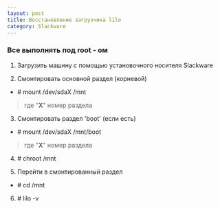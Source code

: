 ```yaml
---
layout: post
title: Восстановление загрузчика lilo
category: Slackware
---
```

### Все выполнять под **root** - ом

1)  Загрузить машину с помощью установочного носителя Slackware     


2) Смонтировать основной раздел (корневой)

 - \# mount /dev/sdaX /mnt

>где "**X**" номер раздела

3) Смонтировать раздел 'boot' (если есть)
 
- \# mount /dev/sdaX /mnt/boot

>где "**X**" номер раздела

4)  \# chroot /mnt


5)  Перейти в смонтированный раздел

 - \# cd /mnt

6) \# lilo -v
